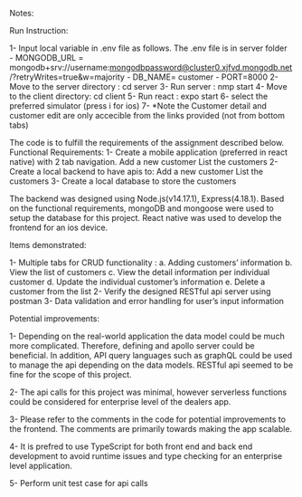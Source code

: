 Notes:

Run Instruction:

1-  Input local variable in .env file as follows. The .env file is in server folder  
    - MONGODB_URL = mongodb+srv://username:mongodbpassword@cluster0.xjfvd.mongodb.net/?retryWrites=true&w=majority
    - DB_NAME= customer
    - PORT=8000
2-  Move to the server directory : cd server
3-  Run server : nmp start
4-  Move to the client directory: cd client
5-  Run react : expo start
6-  select the preferred  simulator (press i for ios)
7-  *Note the Customer detail and customer edit are only accecible from the links provided (not from bottom tabs)


The code is to fulfill the requirements of the assignment described below. 
Functional Requirements:
1-  Create a mobile application (preferred in react native) with 2 tab navigation.
    Add a new customer
    List the customers
2-  Create a local backend to have apis to:
	Add a new customer
	List the customers
3-	Create a local database to store the customers

The backend was designed using Node.js(v14.17.1), Express(4.18.1).
Based on the functional requirements, mongoDB and mongoose were used to setup the database for this project. 
React native was used to develop the frontend for an ios device. 

Items demonstrated:

1-	Multiple tabs for CRUD functionality :
    a.	Adding customers’ information
    b.	View the list of customers
    c.	View the detail information per individual customer
    d.	Update the individual customer’s information
    e.	Delete a customer from the list
2-	Verify the designed RESTful api server using postman
3-	Data validation and error handling for user’s input information

Potential improvements:

1-  Depending on the real-world application the data model could be much more complicated. Therefore, 
    defining and apollo server could be beneficial. In addition, API query languages such as graphQL could be used to manage 
    the api depending on the data models. RESTful api seemed to be fine for the scope of this project. 

2-  The api calls for this project was minimal, however serverless functions could be considered for enterprise level of the dealers app. 

3-  Please refer to the comments in the code for potential improvements to the frontend. The comments are primarily towards making the app scalable.

4-  It is prefred to use TypeScript for both front end and back end development to avoid runtime issues and type checking for an enterprise level 	     application. 

5-  Perform unit test case for api calls
